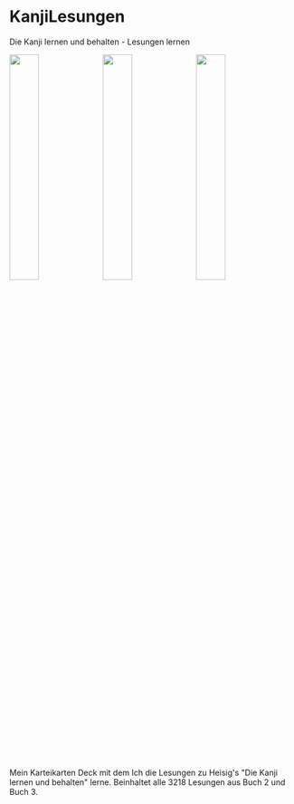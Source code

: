 # KanjiLesungen
Die Kanji lernen und behalten - Lesungen lernen

<img src="/../assets/KompositaFront.png" width="32%"> <img src="/../assets/Back.png" width="32%"> <img src="/../assets/MeaningFront.png" width="32%">

Mein Karteikarten Deck mit dem Ich die Lesungen zu Heisig's "Die Kanji lernen und behalten" lerne.
Beinhaltet alle 3218 Lesungen aus Buch 2 und Buch 3.
